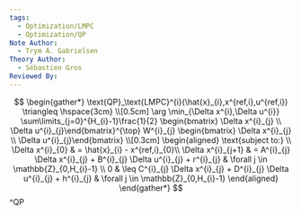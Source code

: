 ```yaml
---
tags:
  - Optimization/LMPC
  - Optimization/QP
Note Author:
  - Trym A. Gabrielsen
Theory Author:
  - Sébastien Gros
Reviewed By:
---
```


$$
\begin{gather*}
\text{QP}_\text{LMPC}^{i}(\hat{x}_{i},x^{ref,i},u^{ref,i}) \triangleq \hspace{3cm} \\[0.5cm]
\arg \min_{\Delta x^{i},\Delta u^{i}} \sum\limits_{j=0}^{H_{i}-1}\frac{1}{2} \begin{bmatrix} \Delta x^{i}_{j} \\ \Delta u^{i}_{j}\end{bmatrix}^{\top} W^{i}_{j} \begin{bmatrix} \Delta x^{i}_{j} \\ \Delta u^{i}_{j}\end{bmatrix} \\[0.3cm]
\begin{aligned}
\text{subject to:} \\
\Delta x^{i}_{0} & =  \hat{x}_{i} - x^{ref,i}_{0}\\
\Delta x^{i}_{j+1} & = A^{i}_{j} \Delta x^{i}_{j} + B^{i}_{j} \Delta u^{i}_{j} + r^{i}_{j} & \forall j \in \mathbb{Z}_{0,H_{i}-1} \\
0 & \leq C^{i}_{j} \Delta x^{i}_{j} + D^{i}_{j} \Delta u^{i}_{j} + h^{i}_{j} & \forall j \in \mathbb{Z}_{0,H_{i}-1}
\end{aligned}
\end{gather*}
$$
^QP
